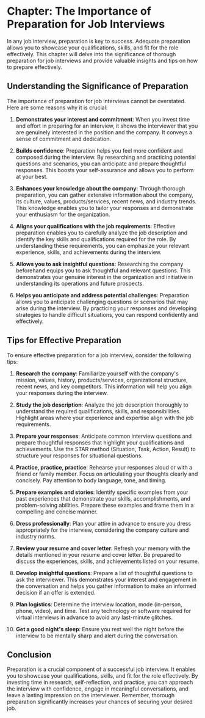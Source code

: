 Chapter: The Importance of Preparation for Job Interviews
=========================================================

In any job interview, preparation is key to success. Adequate preparation allows you to showcase your qualifications, skills, and fit for the role effectively. This chapter will delve into the significance of thorough preparation for job interviews and provide valuable insights and tips on how to prepare effectively.

Understanding the Significance of Preparation
---------------------------------------------

The importance of preparation for job interviews cannot be overstated. Here are some reasons why it is crucial:

1. **Demonstrates your interest and commitment**: When you invest time and effort in preparing for an interview, it shows the interviewer that you are genuinely interested in the position and the company. It conveys a sense of commitment and dedication.

2. **Builds confidence**: Preparation helps you feel more confident and composed during the interview. By researching and practicing potential questions and scenarios, you can anticipate and prepare thoughtful responses. This boosts your self-assurance and allows you to perform at your best.

3. **Enhances your knowledge about the company**: Through thorough preparation, you can gather extensive information about the company, its culture, values, products/services, recent news, and industry trends. This knowledge enables you to tailor your responses and demonstrate your enthusiasm for the organization.

4. **Aligns your qualifications with the job requirements**: Effective preparation enables you to carefully analyze the job description and identify the key skills and qualifications required for the role. By understanding these requirements, you can emphasize your relevant experience, skills, and achievements during the interview.

5. **Allows you to ask insightful questions**: Researching the company beforehand equips you to ask thoughtful and relevant questions. This demonstrates your genuine interest in the organization and initiative in understanding its operations and future prospects.

6. **Helps you anticipate and address potential challenges**: Preparation allows you to anticipate challenging questions or scenarios that may arise during the interview. By practicing your responses and developing strategies to handle difficult situations, you can respond confidently and effectively.

Tips for Effective Preparation
------------------------------

To ensure effective preparation for a job interview, consider the following tips:

1. **Research the company**: Familiarize yourself with the company's mission, values, history, products/services, organizational structure, recent news, and key competitors. This information will help you align your responses during the interview.

2. **Study the job description**: Analyze the job description thoroughly to understand the required qualifications, skills, and responsibilities. Highlight areas where your experience and expertise align with the job requirements.

3. **Prepare your responses**: Anticipate common interview questions and prepare thoughtful responses that highlight your qualifications and achievements. Use the STAR method (Situation, Task, Action, Result) to structure your responses for situational questions.

4. **Practice, practice, practice**: Rehearse your responses aloud or with a friend or family member. Focus on articulating your thoughts clearly and concisely. Pay attention to body language, tone, and timing.

5. **Prepare examples and stories**: Identify specific examples from your past experiences that demonstrate your skills, accomplishments, and problem-solving abilities. Prepare these examples and frame them in a compelling and concise manner.

6. **Dress professionally**: Plan your attire in advance to ensure you dress appropriately for the interview, considering the company culture and industry norms.

7. **Review your resume and cover letter**: Refresh your memory with the details mentioned in your resume and cover letter. Be prepared to discuss the experiences, skills, and achievements listed on your resume.

8. **Develop insightful questions**: Prepare a list of thoughtful questions to ask the interviewer. This demonstrates your interest and engagement in the conversation and helps you gather information to make an informed decision if an offer is extended.

9. **Plan logistics**: Determine the interview location, mode (in-person, phone, video), and time. Test any technology or software required for virtual interviews in advance to avoid any last-minute glitches.

10. **Get a good night's sleep**: Ensure you rest well the night before the interview to be mentally sharp and alert during the conversation.

Conclusion
----------

Preparation is a crucial component of a successful job interview. It enables you to showcase your qualifications, skills, and fit for the role effectively. By investing time in research, self-reflection, and practice, you can approach the interview with confidence, engage in meaningful conversations, and leave a lasting impression on the interviewer. Remember, thorough preparation significantly increases your chances of securing your desired job.
